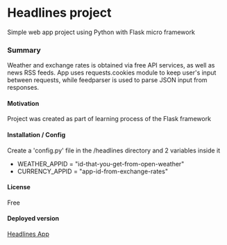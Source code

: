 # Headlines project
Simple web app project using Python with Flask micro framework

### Summary
Weather and exchange rates is obtained via free API services, as well as news RSS feeds.
App uses requests.cookies module to keep user's input between requests, while feedparser is used to parse JSON input from responses.

#### Motivation
Project was created as part of learning process of the Flask framework

#### Installation / Config
Create a 'config.py' file in the /headlines directory and 2 variables inside it
* WEATHER_APPID = "id-that-you-get-from-open-weather"
* CURRENCY_APPID = "app-id-from-exchange-rates"


#### License
Free

#### Deployed version
[Headlines App](http://138.68.86.59/headlines)





